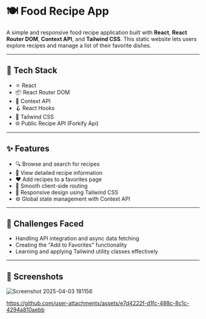 # 🍽️ Food Recipe App

A simple and responsive food recipe application built with **React**, **React Router DOM**, **Context API**, and **Tailwind CSS**. This static website lets users explore recipes and manage a list of their favorite dishes.


---

## 🔧 Tech Stack

- ⚛️ React  
- 📦 React Router DOM  
- 📂 Context API  
- 🪝 React Hooks  
- 💨 Tailwind CSS  
- 🌐 Public Recipe API (Forkify Api)

---

## ✨ Features

- 🔍 Browse and search for recipes  
- 📃 View detailed recipe information  
- ❤️ Add recipes to a favorites page  
- 🚀 Smooth client-side routing  
- 📱 Responsive design using Tailwind CSS  
- ⚙️ Global state management with Context API

---

## 🚧 Challenges Faced

- Handling API integration and async data fetching  
- Creating the "Add to Favorites" functionality  
- Learning and applying Tailwind utility classes effectively

---

## 📸 Screenshots
![Screenshot 2025-04-03 181156](https://github.com/user-attachments/assets/168e1bba-62af-4f31-b8ca-d1a4d006b93b)

https://github.com/user-attachments/assets/e7d4222f-d1fc-488c-8c1c-4294a810aebb


